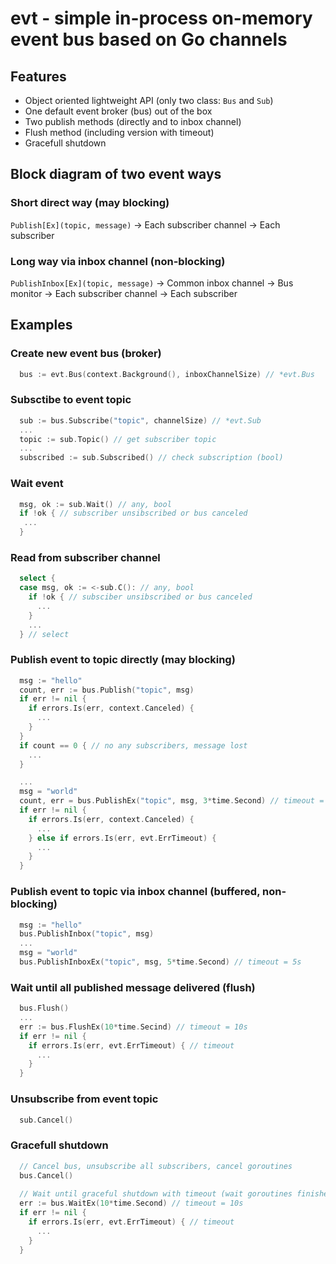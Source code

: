 # evt - simple in-process on-memory event bus based on Go channels

## Features
 - Object oriented lightweight API (only two class: `Bus` and `Sub`)
 - One default event broker (bus) out of the box
 - Two publish methods (directly and to inbox channel)
 - Flush method (including version with timeout)
 - Gracefull shutdown

## Block diagram of two event ways

### Short direct way (may blocking)
`Publish[Ex](topic, message)` -> Each subscriber channel -> Each subscriber

### Long way via inbox channel (non-blocking)
`PublishInbox[Ex](topic, message)` -> Common inbox channel -> Bus monitor ->
Each subscriber channel -> Each subscriber

## Examples

### Create new event bus (broker)
```go
  bus := evt.Bus(context.Background(), inboxChannelSize) // *evt.Bus
```

### Subsctibe to event topic
```go
  sub := bus.Subscribe("topic", channelSize) // *evt.Sub
  ...
  topic := sub.Topic() // get subscriber topic
  ...
  subscribed := sub.Subscribed() // check subscription (bool)
```

### Wait event
```go
  msg, ok := sub.Wait() // any, bool
  if !ok { // subscriber unsibscribed or bus canceled
   ...
  }
```

### Read from subscriber channel
```go
  select {
  case msg, ok := <-sub.C(): // any, bool
    if !ok { // subsciber unsibscribed or bus canceled
      ...
    }
    ...
  } // select
```

### Publish event to topic directly (may blocking)
```go
  msg := "hello"
  count, err := bus.Publish("topic", msg)
  if err != nil {
    if errors.Is(err, context.Canceled) {
      ...
    }
  }
  if count == 0 { // no any subscribers, message lost
    ...
  }

  ...
  msg = "world"
  count, err = bus.PublishEx("topic", msg, 3*time.Second) // timeout = 3s
  if err != nil {
    if errors.Is(err, context.Canceled) {
      ...
    } else if errors.Is(err, evt.ErrTimeout) {
      ...
    }
  }
```

### Publish event to topic via inbox channel (buffered, non-blocking)
```go
  msg := "hello"
  bus.PublishInbox("topic", msg)
  ...
  msg = "world"
  bus.PublishInboxEx("topic", msg, 5*time.Second) // timeout = 5s
```

### Wait until all published message delivered (flush)
```go
  bus.Flush()
  ...
  err := bus.FlushEx(10*time.Secind) // timeout = 10s
  if err != nil {
    if errors.Is(err, evt.ErrTimeout) { // timeout
      ...
    }
  }
```

### Unsubscribe from event topic
```go
  sub.Cancel()
```

### Gracefull shutdown
```go
  // Cancel bus, unsubscribe all subscribers, cancel goroutines
  bus.Cancel()
	
  // Wait until graceful shutdown with timeout (wait goroutines finished)
  err := bus.WaitEx(10*time.Second) // timeout = 10s
  if err != nil {
    if errors.Is(err, evt.ErrTimeout) { // timeout
      ...
    }
  }
```

